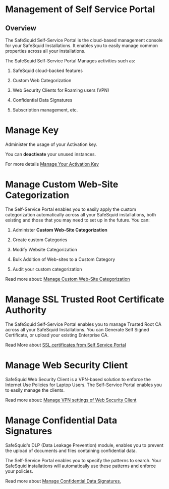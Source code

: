 # Management of Self Service Portal

## Overview

The SafeSquid Self-Service Portal is the cloud-based management console for your SafeSquid Installations. It enables you to easily manage common properties across all your installations.

The SafeSquid Self-Service Portal Manages activities such as:

1.   SafeSquid cloud-backed features

1.   Custom Web Categorization

1.   Web Security Clients for Roaming users (VPN)

1.   Confidential Data Signatures

1.   Subscription management, etc.

# Manage Key

Administer the usage of your Activation key.

You can **deactivate** your unused instances.

For more details [Manage Your Activation Key](https://help.safesquid.com/portal/en/kb/articles/manage-key)

# Manage Custom Web-Site Categorization

The Self-Service Portal enables you to easily apply the custom categorization automatically across all your SafeSquid installations, both existing and those that you may need to set up in the future. You can:

1.   Administer **Custom Web-Site Categorization**

1.   Create custom Categories

1.   Modify Website Categorization

1.   Bulk Addition of Web-sites to a Custom Category

1.   Audit your custom categorization

Read more about: [Manage Custom Web-Site Categorization](https://help.safesquid.com/portal/en/kb/articles/manage-custom-web-site-categorization)

# Manage SSL Trusted Root Certificate Authority

The SafeSquid Self-Service Portal enables you to manage Trusted Root CA across all your SafeSquid Installations. You can Generate Self Signed Certificate, or upload your existing Enterprise CA.

Read More about [SSL certificates from Self Service Portal](https://help.safesquid.com/portal/en/kb/articles/setting-up-ssl-certificates-from-self-service-portal)

# Manage Web Security Client

SafeSquid Web Security Client is a VPN-based solution to enforce the Internet Use Policies for Laptop Users. The Self-Service Portal enables you to easily manage the clients.

Read more about: [Manage VPN settings of Web Security Client](https://help.safesquid.com/portal/en/kb/articles/manage-vpn-settings-of-web-security-client)

# Manage Confidential Data Signatures

SafeSquid's DLP (Data Leakage Prevention) module, enables you to prevent the upload of documents and files containing confidential data.

The Self-Service Portal enables you to specify the patterns to search. Your SafeSquid installations will automatically use these patterns and enforce your policies.

Read more about [Manage Confidential Data Signatures.](https://help.safesquid.com/portal/en/kb/articles/manage-confidential-data-signatures)
